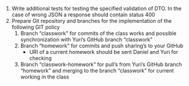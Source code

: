 1. Write additional tests for testing the specified validation of DTO. In the case of wrong JSON a response should contain status 400
1. Prepare Git repository and branches for the implementation of the following GIT policy
   1. Branch “classwork” for commits of the class works and possible synchronization with Yuri’s GitHub branch “classwork”
   1. Branch “homework” for commits and push sharing’s to your GitHub 
      - URI of a current homework should be sent Daniel and Yuri for checking
   1. Branch “classwork-homework”  for pull’s from Yuri’s GitHub branch “homework” and merging to the branch “classwork” for current working in the class
